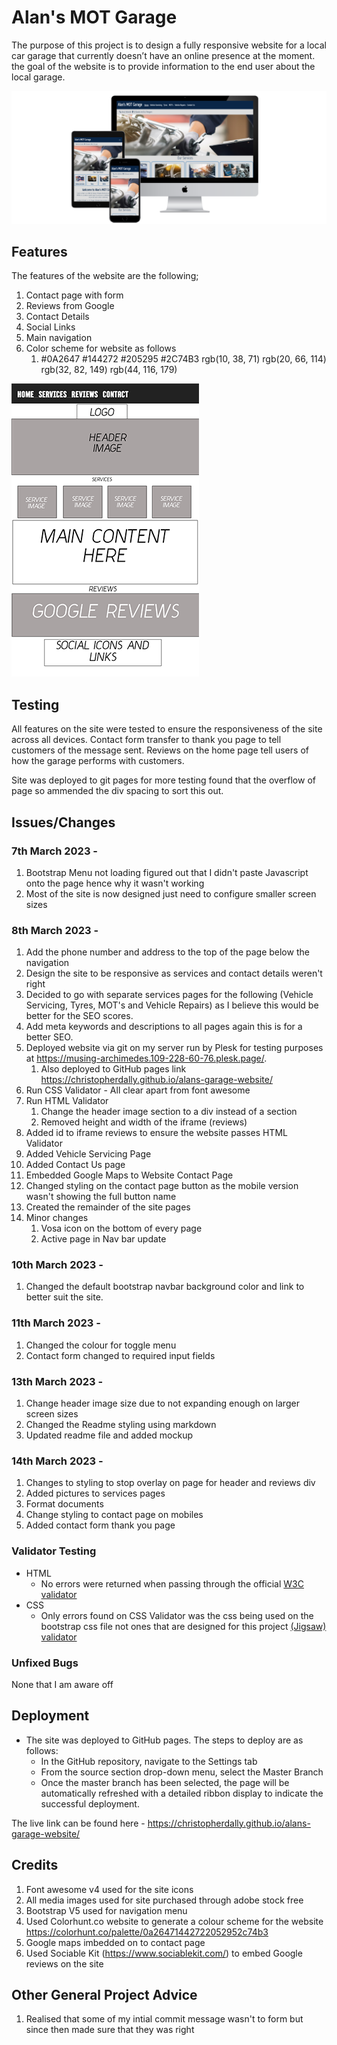 # Alan's MOT Garage 

The purpose of this project is to design a fully responsive website for a local car garage that currently doesn’t have an online presence at the moment. the goal of the website is to provide information to the end user about the local garage. 

![Responsice Mockup](/wireframe/3-devices-black-mockup.png)

## Features 

The features of the website are the following;
1.	Contact page with form
2.	Reviews from Google
3.	Contact Details
4.	Social Links
5.	Main navigation 
6. Color scheme for website as follows
	1. #0A2647 				#144272 			#205295 			#2C74B3
		rgb(10, 38, 71)		rgb(20, 66, 114)	rgb(32, 82, 149)	rgb(44, 116, 179)	

![Wireframe of Garage Website](/wireframe/wireframe.png)

## Testing 

All features on the site were tested to ensure the responsiveness of the site across all devices. Contact form transfer to thank you page to tell customers of the message sent. Reviews on the home page tell users of how the garage performs with customers.

Site was deployed to git pages for more testing found that the overflow of page so ammended the div spacing to sort this out.


## Issues/Changes 

### 7th March 2023 - 

1. Bootstrap Menu not loading figured out that I didn't paste Javascript onto the page hence why it wasn't working
2. Most of the site is now designed just need to configure smaller screen sizes 

### 8th March 2023 -

1. Add the phone number and address to the top of the page below the navigation
2. Design the site to be responsive as services and contact details weren't right
3. Decided to go with separate services pages for the following (Vehicle Servicing, Tyres, MOT's and Vehicle Repairs) as I believe this would be better for the SEO scores.
4. Add meta keywords and descriptions to all pages again this is for a better SEO.
5. Deployed website via git on my server run by Plesk for testing purposes at https://musing-archimedes.109-228-60-76.plesk.page/.
	1. Also deployed to GitHub pages link https://christopherdally.github.io/alans-garage-website/
6. Run CSS Validator - All clear apart from font awesome
7. Run HTML Validator
	1. Change the header image section to a div instead of a section
	2. Removed height and width of the iframe (reviews)
8. Added id to iframe reviews to ensure the website passes HTML Validator
9. Added Vehicle Servicing Page
10. Added Contact Us page
11. Embedded Google Maps to Website Contact Page
12. Changed styling on the contact page button as the mobile version wasn't showing the full button name
13. Created the remainder of the site pages
14. Minor changes
	1. Vosa icon on the bottom of every page
	2. Active page in Nav bar update

### 10th March 2023 -

1. Changed the default bootstrap navbar background color and link to better suit the site.

### 11th March 2023 -

1. Changed the colour for toggle menu
2. Contact form changed to required input fields

### 13th March 2023 -

1. Change header image size due to not expanding enough on larger screen sizes
2. Changed the Readme styling using markdown
3. Updated readme file and added mockup

### 14th March 2023 -

1. Changes to styling to stop overlay on page for header and reviews div
2. Added pictures to services pages
3. Format documents
4. Change styling to contact page on mobiles
5. Added contact form thank you page

### Validator Testing 

- HTML
  - No errors were returned when passing through the official [W3C validator](https://validator.w3.org/nu/?doc=https%3A%2F%2Fchristopherdally.github.io%2Falans-garage-website%2F)
- CSS
  - Only errors found on CSS Validator was the css being used on the bootstrap css file not ones that are designed for this project [(Jigsaw) validator](https://jigsaw.w3.org/css-validator/validator?uri=https%3A%2F%2Fchristopherdally.github.io%2Falans-garage-website%2Findex.html&profile=css3svg&usermedium=all&warning=1&vextwarning=&lang=en)

### Unfixed Bugs

None that I am aware off

## Deployment

- The site was deployed to GitHub pages. The steps to deploy are as follows: 
  - In the GitHub repository, navigate to the Settings tab 
  - From the source section drop-down menu, select the Master Branch
  - Once the master branch has been selected, the page will be automatically refreshed with a detailed ribbon display to indicate the successful deployment. 

The live link can be found here - https://christopherdally.github.io/alans-garage-website/ 


## Credits 

1. Font awesome v4 used for the site icons
2. All media images used for site purchased through adobe stock free
3. Bootstrap V5 used for navigation menu
4. Used Colorhunt.co website to generate a colour scheme for the website https://colorhunt.co/palette/0a26471442722052952c74b3
5. Google maps imbedded on to contact page
6. Used Sociable Kit (https://www.sociablekit.com/) to embed Google reviews on the site

## Other General Project Advice

1. Realised that some of my intial commit message wasn't to form but since then made sure that they was right